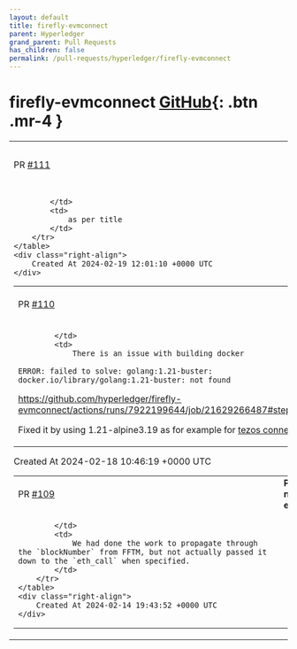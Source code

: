 ```yaml
---
layout: default
title: firefly-evmconnect
parent: Hyperledger
grand_parent: Pull Requests
has_children: false
permalink: /pull-requests/hyperledger/firefly-evmconnect
---
```


# firefly-evmconnect <span class="fs-3 right-align">[GitHub](https://github.com/hyperledger/firefly-evmconnect){: .btn .mr-4 }</span>


<div>
    <table>
        <tr>
            <td>
                PR <a href="https://github.com/hyperledger/firefly-evmconnect/pull/111" class=".btn">#111</a>
            </td>
            <td>
                <b>
                    fixing copy right headers
                </b>
            </td>
        </tr>
        <tr>
            <td>
                
            </td>
            <td>
                as per title
            </td>
        </tr>
    </table>
    <div class="right-align">
        Created At 2024-02-19 12:01:10 +0000 UTC
    </div>
</div>

<div>
    <table>
        <tr>
            <td>
                PR <a href="https://github.com/hyperledger/firefly-evmconnect/pull/110" class=".btn">#110</a>
            </td>
            <td>
                <b>
                    Fix docker image
                </b>
            </td>
        </tr>
        <tr>
            <td>
                
            </td>
            <td>
                There is an issue with building docker 

`ERROR: failed to solve: golang:1.21-buster: docker.io/library/golang:1.21-buster: not found`

https://github.com/hyperledger/firefly-evmconnect/actions/runs/7922199644/job/21629266487#step:11:156

Fixed it by using 1.21-alpine3.19 as for example for [tezos connector](https://github.com/hyperledger/firefly-tezosconnect/pull/34)
            </td>
        </tr>
    </table>
    <div class="right-align">
        Created At 2024-02-18 10:46:19 +0000 UTC
    </div>
</div>

<div>
    <table>
        <tr>
            <td>
                PR <a href="https://github.com/hyperledger/firefly-evmconnect/pull/109" class=".btn">#109</a>
            </td>
            <td>
                <b>
                    Propagate block number to eth_call
                </b>
            </td>
        </tr>
        <tr>
            <td>
                
            </td>
            <td>
                We had done the work to propagate through the `blockNumber` from FFTM, but not actually passed it down to the `eth_call` when specified.
            </td>
        </tr>
    </table>
    <div class="right-align">
        Created At 2024-02-14 19:43:52 +0000 UTC
    </div>
</div>

